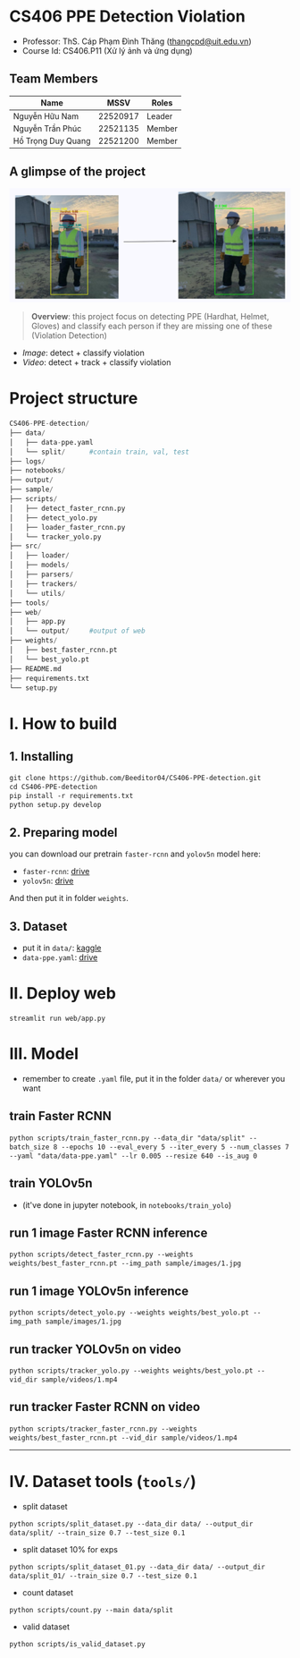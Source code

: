 
# CS406 PPE Detection Violation
- Professor: ThS. Cáp Phạm Đình Thăng (thangcpd@uit.edu.vn)
- Course Id: CS406.P11 (Xử lý ảnh và ứng dụng)

## Team Members
| Name                | MSSV      | Roles  |
|---------------------|-----------|--------|
| Nguyễn Hữu Nam      | 22520917  | Leader |
| Nguyễn Trần Phúc    | 22521135  | Member |
| Hồ Trọng Duy Quang  | 22521200  | Member |

## A glimpse of the project
![Project Image](assets/image.png)
> **Overview**: this project focus on detecting PPE (Hardhat, Helmet, Gloves) and classify each person if they are missing one of these (Violation Detection)
- *Image*: detect + classify violation
- *Video*: detect + track + classify violation
# Project structure
```python
CS406-PPE-detection/
├── data/
│   ├── data-ppe.yaml
│   └── split/      #contain train, val, test
├── logs/
├── notebooks/
├── output/
├── sample/
├── scripts/
│   ├── detect_faster_rcnn.py
│   ├── detect_yolo.py
│   ├── loader_faster_rcnn.py
│   └── tracker_yolo.py
├── src/
│   ├── loader/
│   ├── models/
│   ├── parsers/
│   ├── trackers/
│   └── utils/
├── tools/
├── web/
│   ├── app.py
│   └── output/     #output of web
├── weights/
│   ├── best_faster_rcnn.pt
│   └── best_yolo.pt
├── README.md
├── requirements.txt
└── setup.py
```
# I. How to build
## 1. Installing 
```
git clone https://github.com/Beeditor04/CS406-PPE-detection.git
cd CS406-PPE-detection
pip install -r requirements.txt
python setup.py develop
```
## 2. Preparing model
you can download our pretrain `faster-rcnn` and `yolov5n` model here:
- `faster-rcnn`: [drive](https://drive.google.com/file/d/1ciFtmC6eh0wRoK3yU4rS1JlmdH_ee01i/view?usp=drive_link)
- `yolov5n`: [drive](https://drive.google.com/file/d/1VuorH4fgbafaroALJNafHeSMQdweAHsz/view?usp=drive_link)

And then put it in folder `weights`.

## 3. Dataset 
- put it in `data/`: [kaggle](https://kaggle.com/datasets/cc917aa906937756371b0386a45fd9c3ed1c8d2d3412fc3e6d5f97c724725e94)
- `data-ppe.yaml`: [drive](https://drive.google.com/file/d/1P9rRNMd3ErvO47f3xOn6nnsla0waxRC7/view?usp=drive_link) 

# II. Deploy web
```
streamlit run web/app.py
```

# III. Model
- remember to create `.yaml` file, put it in the folder `data/` or wherever you want
## train Faster RCNN
```
python scripts/train_faster_rcnn.py --data_dir "data/split" --batch_size 8 --epochs 10 --eval_every 5 --iter_every 5 --num_classes 7 --yaml "data/data-ppe.yaml" --lr 0.005 --resize 640 --is_aug 0
```
## train YOLOv5n
- (it've done in jupyter notebook, in `notebooks/train_yolo`)

## run 1 image Faster RCNN inference
```
python scripts/detect_faster_rcnn.py --weights weights/best_faster_rcnn.pt --img_path sample/images/1.jpg
```

## run 1 image YOLOv5n inference
```
python scripts/detect_yolo.py --weights weights/best_yolo.pt --img_path sample/images/1.jpg
```
## run tracker YOLOv5n on video
```
python scripts/tracker_yolo.py --weights weights/best_yolo.pt --vid_dir sample/videos/1.mp4
```
##  run tracker Faster RCNN on video
```
python scripts/tracker_faster_rcnn.py --weights weights/best_faster_rcnn.pt --vid_dir sample/videos/1.mp4
```
---
# IV. Dataset tools (`tools/`)
- split dataset
```
python scripts/split_dataset.py --data_dir data/ --output_dir data/split/ --train_size 0.7 --test_size 0.1
```
- split dataset 10% for exps
```
python scripts/split_dataset_01.py --data_dir data/ --output_dir data/split_01/ --train_size 0.7 --test_size 0.1
```
- count dataset
```
python scripts/count.py --main data/split
```

- valid dataset
```
python scripts/is_valid_dataset.py
```



